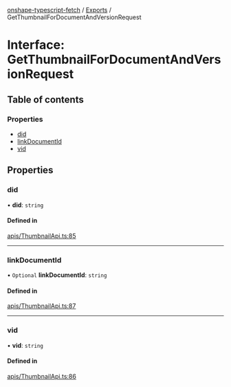 [onshape-typescript-fetch](../README.md) / [Exports](../modules.md) / GetThumbnailForDocumentAndVersionRequest

# Interface: GetThumbnailForDocumentAndVersionRequest

## Table of contents

### Properties

- [did](GetThumbnailForDocumentAndVersionRequest.md#did)
- [linkDocumentId](GetThumbnailForDocumentAndVersionRequest.md#linkdocumentid)
- [vid](GetThumbnailForDocumentAndVersionRequest.md#vid)

## Properties

### did

• **did**: `string`

#### Defined in

[apis/ThumbnailApi.ts:85](https://github.com/toebes/onshape-typescript-fetch/blob/3e11ae1/apis/ThumbnailApi.ts#L85)

___

### linkDocumentId

• `Optional` **linkDocumentId**: `string`

#### Defined in

[apis/ThumbnailApi.ts:87](https://github.com/toebes/onshape-typescript-fetch/blob/3e11ae1/apis/ThumbnailApi.ts#L87)

___

### vid

• **vid**: `string`

#### Defined in

[apis/ThumbnailApi.ts:86](https://github.com/toebes/onshape-typescript-fetch/blob/3e11ae1/apis/ThumbnailApi.ts#L86)
